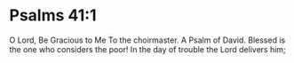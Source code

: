 # Psalms 41:1

O Lord, Be Gracious to Me To the choirmaster. A Psalm of David. Blessed is the one who considers the poor! In the day of trouble the Lord delivers him;
